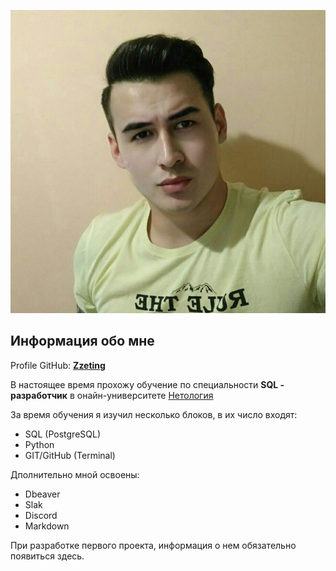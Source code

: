 ![me](/img/me.jpg)

## Информация обо мне

Profile GitHub: [**Zzeting**](https://github.com/Zzeting)

В настоящее время прохожу обучение по специальности **SQL - разработчик** в онайн-университете [Нетология](https://netology.ru/)

За время обучения я изучил несколько блоков, в их число входят:

- SQL (PostgreSQL)
- Python
- GIT/GitHub (Terminal)

Дполнительно мной освоены:

- Dbeaver
- Slak
- Discord
- Markdown

При разработке первого проекта, информация о нем обязательно появиться здесь.
